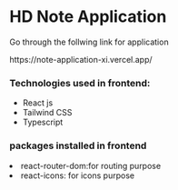 <h1>HD Note Application</h1>
<p>Go through the follwing link for application</p>
https://note-application-xi.vercel.app/
<h3>Technologies used in frontend:</h3>
<ul>
  <li>React js</li>
  <li>Tailwind CSS</li>
  <li>Typescript</li>
</ul>
<h3>packages installed in frontend</h3>
<ui>
  <li>react-router-dom:for routing purpose</li>
  <li>react-icons: for icons purpose</li>
</ui>
